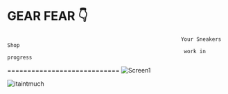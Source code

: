 # GEAR FEAR 👇

                                                            Your Sneakers Shop 
                                                             work in progress

============================
![Screen1](https://github.com/pogromcakaszy/ReactNativePortfolio/assets/104156848/afcd9161-0cd6-4ec1-936c-d362ef3362a9)




![itaintmuch](https://github.com/pogromcakaszy/ReactNativePortfolio/assets/104156848/5d0a2e1b-769a-4876-b3dc-63d2ff1e06c7)
